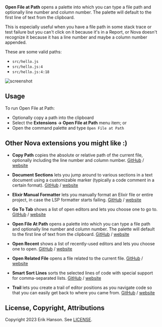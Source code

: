 **Open File at Path** opens a palette into which you can type a file path and optionally line number and column number.
The palette will default to the first line of text from the clipboard.

This is especially useful when you have a file path in some stack trace or test failure but you can't click on it
because it's in a Report, or Nova doesn't recognize it because it has a line number and maybe a column number appended.

These are some valid paths:

- `src/hello.js`
- `src/hello.js:4`
- `src/hello.js:4:18`

![screenshot](https://raw.github.com/eahanson/open-file-at-path.novaextension/main/open-file-at-path.jpg)

## Usage

To run Open File at Path:

- Optionally copy a path into the clipboard
- Select the **Extensions → Open File at Path** menu item; or
- Open the command palette and type `Open File at Path`

## Other Nova extensions you might like :)

- **Copy Path** copies the absolute or relative path of the current file, optionally including the line number and
  column number.
  [GitHub](https://github.com/eahanson/copy-path.novaextension) /
  [website](https://extensions.panic.com/extensions/eahanson/eahanson.copy-path/)

- **Document Sections** lets you jump around to various sections in a text document using a customizable marker
  (typically a code comment in a certain format).
  [GitHub](https://github.com/eahanson/document-sections.novaextension) /
  [website](https://extensions.panic.com/extensions/eahanson/eahanson.document-sections/)

- **Elixir Manual Formatter** lets you manually format an Elixir file or entire project, in case the LSP formatter
  starts failing.
  [GitHub](https://github.com/eahanson/elixir-manual-formatter.novaextension) /
  [website](https://extensions.panic.com/extensions/eahanson/eahanson.elixir-manual-formatter/)

- **Go To Tab** shows a list of open editors and lets you choose one to go to.
  [GitHub](https://github.com/eahanson/go-to-tab.novaextension) /
  [website](https://extensions.panic.com/extensions/eahanson/eahanson.go-to-tab/)

- **Open File At Path** opens a palette into which you can type a file path and optionally line number and column number.
  The palette will default to the first line of text from the clipboard.
  [GitHub](https://github.com/eahanson/open-file-at-path.novaextension) /
  [website](https://extensions.panic.com/extensions/eahanson/eahanson.open-file-at-path/)

- **Open Recent** shows a list of recently-used editors and lets you choose one to open.
  [GitHub](https://github.com/eahanson/open-recent.novaextension) /
  [website](https://extensions.panic.com/extensions/eahanson/eahanson.open-recent/)

- **Open Related File** opens a file related to the current file.
  [GitHub](https://github.com/synchronal/related-files.novaextension) /
  [website](https://extensions.panic.com/extensions/eahanson/eahanson.related-files/)

- **Smart Sort Lines** sorts the selected lines of code with special support for comma-separated lists.
  [GitHub](https://github.com/eahanson/smart-sort-lines) /
  [website](https://extensions.panic.com/extensions/eahanson/eahanson.smart-sort-lines/)

- **Trail** lets you create a trail of editor positions as you navigate code so that you can easily get back to where
  you came from.
  [GitHub](https://github.com/eahanson/trail.novaextension) /
  [website](https://extensions.panic.com/extensions/eahanson/eahanson.trail/)

## License, Copyright, Attributions

Copyright 2023 Erik Hanson. See [LICENSE](https://github.com/eahanson/open-file-at-path.novaextension/blob/main/LICENSE).
